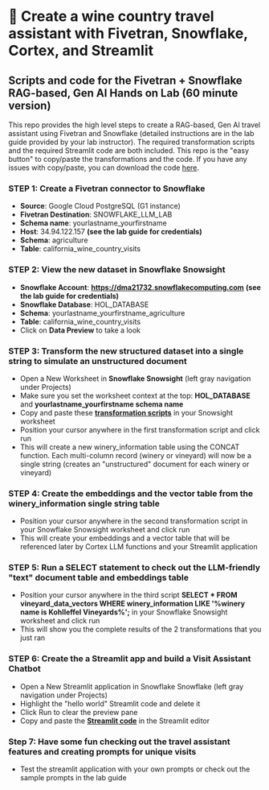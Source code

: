 # :wine_glass: Create a wine country travel assistant with Fivetran, Snowflake, Cortex, and Streamlit
## Scripts and code for the Fivetran + Snowflake RAG-based, Gen AI Hands on Lab (60 minute version)

This repo provides the high level steps to create a RAG-based, Gen AI travel assistant using Fivetran and Snowflake (detailed instructions are in the lab guide provided by your lab instructor). The required transformation scripts and the required Streamlit code are both included. This repo is the "easy button" to copy/paste the transformations and the code. If you have any issues with copy/paste, you can download the code [here](https://github.com/kellykohlleffel/genai-rag-snowflake/archive/refs/heads/main.zip).

### STEP 1: Create a Fivetran connector to Snowflake

* **Source**: Google Cloud PostgreSQL (G1 instance)
* **Fivetran Destination**: SNOWFLAKE_LLM_LAB
* **Schema name**: yourlastname_yourfirstname 
* **Host**: 34.94.122.157 **(see the lab guide for credentials)**
* **Schema**: agriculture
* **Table**: california_wine_country_visits

### STEP 2: View the new dataset in Snowflake Snowsight

* **Snowflake Account**: **https://dma21732.snowflakecomputing.com** **(see the lab guide for credentials)**
* **Snowflake Database**: HOL_DATABASE
* **Schema**: yourlastname_yourfirstname_agriculture 
* **Table**: california_wine_country_visits
* Click on **Data Preview** to take a look

### STEP 3: Transform the new structured dataset into a single string to simulate an unstructured document
* Open a New Worksheet in **Snowflake Snowsight** (left gray navigation under Projects)
* Make sure you set the worksheet context at the top: **HOL_DATABASE** and **yourlastname_yourfirstname schema name**
* Copy and paste these [**transformation scripts**](01-transformations.sql) in your Snowsight worksheet 
* Position your cursor anywhere in the first transformation script and click run
* This will create a new winery_information table using the CONCAT function. Each multi-column record (winery or vineyard) will now be a single string (creates an "unstructured" document for each winery or vineyard)

### STEP 4: Create the embeddings and the vector table from the winery_information single string table
* Position your cursor anywhere in the second transformation script in your Snowflake Snowsight worksheet and click run
* This will create your embeddings and a vector table that will be referenced later by Cortex LLM functions and your Streamlit application

### STEP 5: Run a SELECT statement to check out the LLM-friendly "text" document table and embeddings table
* Position your cursor anywhere in the third script **SELECT * FROM vineyard_data_vectors WHERE winery_information LIKE '%winery name is Kohlleffel Vineyards%';** in your Snowflake Snowsight worksheet and click run
* This will show you the complete results of the 2 transformations that you just ran

### STEP 6: Create the a Streamlit app and build a Visit Assistant Chatbot
* Open a New Streamlit application in Snowflake Snowflake (left gray navigation under Projects)
* Highlight the "hello world" Streamlit code and delete it
* Click Run to clear the preview pane
* Copy and paste the [**Streamlit code**](02-streamlit-code.py) in the Streamlit editor

### Step 7: Have some fun checking out the travel assistant features and creating prompts for unique visits
* Test the streamlit application with your own prompts or check out the sample prompts in the lab guide

